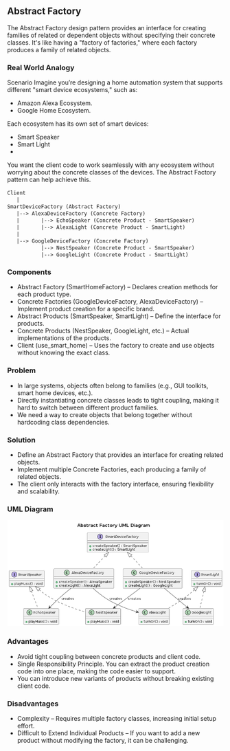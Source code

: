 ## Abstract Factory

The Abstract Factory design pattern provides an interface for creating families of related or dependent objects without specifying their concrete classes. It's like having a "factory of factories," where each factory produces a family of related objects.


### Real World Analogy

Scenario
Imagine you’re designing a home automation system that supports different "smart device ecosystems," such as:

- Amazon Alexa Ecosystem.
- Google Home Ecosystem.

Each ecosystem has its own set of smart devices:

- Smart Speaker
- Smart Light
-
You want the client code to work seamlessly with any ecosystem without worrying about the concrete classes of the devices. The Abstract Factory pattern can help achieve this.

```
Client
   |
SmartDeviceFactory (Abstract Factory)
   |--> AlexaDeviceFactory (Concrete Factory)
   |       |--> EchoSpeaker (Concrete Product - SmartSpeaker)
   |       |--> AlexaLight (Concrete Product - SmartLight)
   |
   |--> GoogleDeviceFactory (Concrete Factory)
           |--> NestSpeaker (Concrete Product - SmartSpeaker)
           |--> GoogleLight (Concrete Product - SmartLight)
```
### Components
- Abstract Factory (SmartHomeFactory) – Declares creation methods for each product type.
- Concrete Factories (GoogleDeviceFactory, AlexaDeviceFactory) – Implement product creation for a specific brand.
- Abstract Products (SmartSpeaker, SmartLight) – Define the interface for products.
- Concrete Products (NestSpeaker, GoogleLight, etc.) – Actual implementations of the products.
- Client (use_smart_home) – Uses the factory to create and use objects without knowing the exact class.

### Problem
- In large systems, objects often belong to families (e.g., GUI toolkits, smart home devices, etc.).
- Directly instantiating concrete classes leads to tight coupling, making it hard to switch between different product families.
- We need a way to create objects that belong together without hardcoding class dependencies.


### Solution
- Define an Abstract Factory that provides an interface for creating related objects.
- Implement multiple Concrete Factories, each producing a family of related objects.
- The client only interacts with the factory interface, ensuring flexibility and scalability.

### UML Diagram

<p align="center">
  <img src="../../out/Creational_Design_Pattern/Abstract_Factory/abstract_factory/abstract_factory.png" />
</p>

### Advantages
- Avoid tight coupling between concrete products and client code.
- Single Responsibility Principle. You can extract the product creation code into one place, making the code easier to support.
- You can introduce new variants of products without breaking existing client code.

### Disadvantages
- Complexity – Requires multiple factory classes, increasing initial setup effort.
- Difficult to Extend Individual Products – If you want to add a new product without modifying the factory, it can be challenging.

